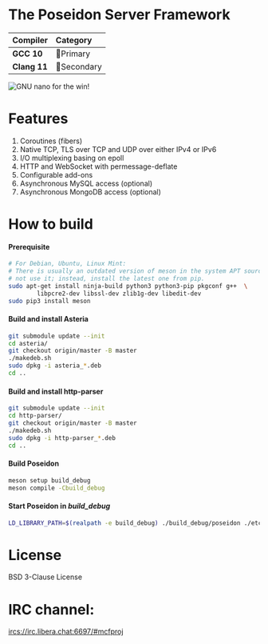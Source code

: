 # The Poseidon Server Framework

|Compiler     |Category                   |
|:------------|:--------------------------|
|**GCC 10**   |:1st_place_medal:Primary   |
|**Clang 11** |:2nd_place_medal:Secondary |

![GNU nano for the win!](GNU-nano-FTW.png)

# Features

1. Coroutines (fibers)
2. Native TCP, TLS over TCP and UDP over either IPv4 or IPv6
3. I/O multiplexing basing on epoll
4. HTTP and WebSocket with permessage-deflate
5. Configurable add-ons
6. Asynchronous MySQL access (optional)
7. Asynchronous MongoDB access (optional)

# How to build

#### Prerequisite

```sh
# For Debian, Ubuntu, Linux Mint:
# There is usually an outdated version of meson in the system APT source. Do
# not use it; instead, install the latest one from pip.
sudo apt-get install ninja-build python3 python3-pip pkgconf g++  \
        libpcre2-dev libssl-dev zlib1g-dev libedit-dev
sudo pip3 install meson
```

#### Build and install Asteria

```sh
git submodule update --init
cd asteria/
git checkout origin/master -B master
./makedeb.sh
sudo dpkg -i asteria_*.deb
cd ..
```

#### Build and install http-parser

```sh
git submodule update --init
cd http-parser/
git checkout origin/master -B master
./makedeb.sh
sudo dpkg -i http-parser_*.deb
cd ..
```

#### Build Poseidon

```sh
meson setup build_debug
meson compile -Cbuild_debug
```

#### Start Poseidon in _build_debug_

```sh
LD_LIBRARY_PATH=$(realpath -e build_debug) ./build_debug/poseidon ./etc/poseidon
```

# License

BSD 3-Clause License

# IRC channel:

<ircs://irc.libera.chat:6697/#mcfproj>
